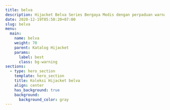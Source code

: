 ```yaml
---
title: belva
description: Hijacket Belva Series Bergaya Modis dengan perpaduan warna Pastel yang akan membuat rileks dan meningkatkan rasa percaya diri. Dengan material Micro Quilting Parachute yang nyaman dikenakan
date: 2020-12-19T05:50:20+07:00
slug: belva
menu:
  main:
    name: belva
    weight: 70
    parent: Katalog Hijacket
    params:
      label: best
      class: bg-warning
sections:
  - type: hero_section
    template: hero_section
    title: Koleksi Hijacket belva
    align: center
    has_background: true
    background:
      background_color: gray
---
```


